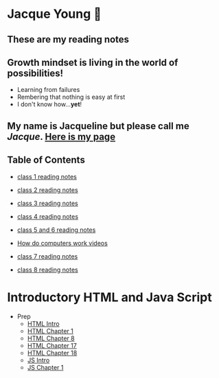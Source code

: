 # Jacque Young :metal:
## These are my reading notes

## Growth mindset is living in the world of possibilities!
- Learning from failures
- Rembering that nothing is easy at first
- I don't know how...**yet**!

## My name is Jacqueline but please call me *Jacque*.  [Here is my page](https://jyoung7834.github.io/reading-notes/)

## Table of Contents
- [class 1 reading notes](class1.md)

- [class 2 reading notes](the_coders_computer.md)

- [class 3 reading notes](git_day_3.md)

- [class 4 reading notes](Structure_web_pages_with_HTML.md)

- [class 5 and 6 reading notes](day_5.md)
- [How do computers work videos](watch_videos.md)

- [class 7 reading notes](day_7_Intro_Scripts.md)

- [class 8 reading notes](day_8_Operators_and_Loops.md)

# Introductory HTML and Java Script

- Prep
    - [HTML Intro](201_html_intro.md)
    - [HTML Chapter 1](201_html_intro.md)
    - [HTML Chapter 8](201_html_intro.md)
    - [HTML Chapter 17](201_html_intro.md)
    - [HTML Chapter 18](201_html_intro.md)
    - [JS Intro](201_javascript.md)
    - [JS Chapter 1](201_javascript.md)